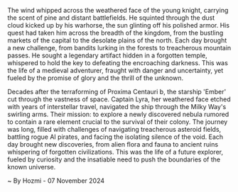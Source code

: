 
The wind whipped across the weathered face of the young knight, carrying the scent of pine and distant battlefields. He squinted through the dust cloud kicked up by his warhorse, the sun glinting off his polished armor. His quest had taken him across the breadth of the kingdom, from the bustling markets of the capital to the desolate plains of the north. Each day brought a new challenge, from bandits lurking in the forests to treacherous mountain passes. He sought a legendary artifact hidden in a forgotten temple, whispered to hold the key to defeating the encroaching darkness. This was the life of a medieval adventurer, fraught with danger and uncertainty, yet fueled by the promise of glory and the thrill of the unknown.

Decades after the terraforming of Proxima Centauri b, the starship 'Ember' cut through the vastness of space. Captain Lyra, her weathered face etched with years of interstellar travel, navigated the ship through the Milky Way's swirling arms. Their mission: to explore a newly discovered nebula rumored to contain a rare element crucial to the survival of their colony. The journey was long, filled with challenges of navigating treacherous asteroid fields, battling rogue AI pirates, and facing the isolating silence of the void. Each day brought new discoveries, from alien flora and fauna to ancient ruins whispering of forgotten civilizations. This was the life of a future explorer, fueled by curiosity and the insatiable need to push the boundaries of the known universe. 

~ By Hozmi - 07 November 2024

